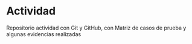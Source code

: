 # Actividad
Repositorio actividad con Git y GitHub, con Matriz de casos de prueba y algunas evidencias realizadas
